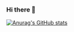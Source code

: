 ### Hi there 👋

<!--
**GhxstlyJared/GhxstlyJared** is a ✨ _special_ ✨ repository because its `README.md` (this file) appears on your GitHub profile.

Here are some ideas to get you started:

- 🔭 I’m currently working on ...
- 🌱 I’m currently learning ...
- 👯 I’m looking to collaborate on ...
- 🤔 I’m looking for help with ...
- 💬 Ask me about ...
- 📫 How to reach me: ...
- 😄 Pronouns: ...
- ⚡ Fun fact: ...
-->
[![Anurag's GitHub stats](https://github-readme-stats.vercel.app/api?username=GhxstlyJared&show_icons=true&theme=great-gatsby&count_private=true&card_width=1000)](https://github.com/anuraghazra/github-readme-stats)
